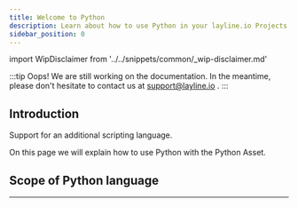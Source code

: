 ```yaml
---
title: Welcome to Python
description: Learn about how to use Python in your layline.io Projects.
sidebar_position: 0
---
```


import WipDisclaimer from '../../snippets/common/_wip-disclaimer.md'

:::tip Oops! We are still working on the documentation.
In the meantime, please don't hesitate to contact us at support@layline.io .
:::

## Introduction

Support for an additional scripting language.

On this page we will explain how to use Python with the Python Asset.

## Scope of Python language


---

<WipDisclaimer></WipDisclaimer>
